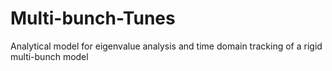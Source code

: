 # Multi-bunch-Tunes
Analytical model for eigenvalue analysis and time domain tracking of a rigid multi-bunch model
